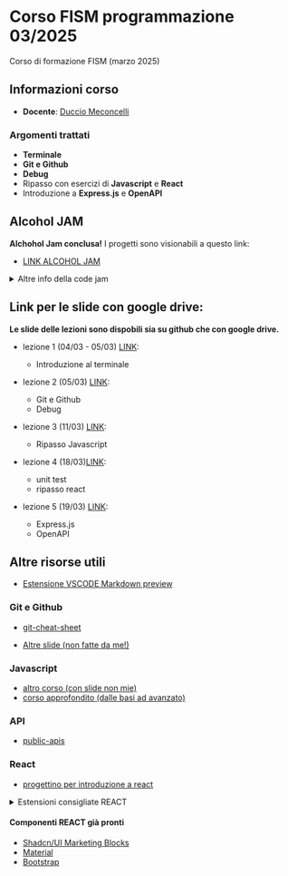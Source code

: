 # Corso FISM programmazione 03/2025
Corso di formazione FISM (marzo 2025)

## Informazioni corso
- **Docente**: [Duccio Meconcelli](www.duccio.me)

### Argomenti trattati
- **Terminale**
- **Git e Github**
- **Debug**
- Ripasso con esercizi di **Javascript** e **React**
- Introduzione a **Express.js** e **OpenAPI**


## Alcohol JAM

**Alchohol Jam conclusa!**
I progetti sono visionabili a questo link:

- [LINK ALCOHOL JAM](https://duccioo.github.io/Alcohol-JAM-2025/)
<details>
<summary>Altre info della code jam</summary>

Per compilare il modulo e caricare il progetto è necessario:

- il titolo del progetto
- Link al Github del progetto (**deve essere una repository pubblica**)
- **Basta 1 email**
- una breve descrizione del progetto
- un'immagine o screenshot del progetto

Nel README della repository del progetto aggiungere tutte le informazioni per replicare il progetto e aggiungere anche i nomi di chi ha contribuito al progetto
</details>


## Link per le slide con google drive:
**Le slide delle lezioni sono dispobili sia su github che con google drive.**

- lezione 1 (04/03 - 05/03) [LINK](https://drive.google.com/drive/folders/1lGJ97YOFWmsuM-1GzQKTq-imcdS7WzVq?usp=sharing):
    - Introduzione al terminale
    
 

- lezione 2 (05/03) [LINK](https://drive.google.com/drive/folders/1Kx6jLId2YpHnVyflokmBEfTAsWh4xC10?usp=sharing):
    - Git e Github 
    - Debug
    

- lezione 3 (11/03) [LINK](https://drive.google.com/drive/folders/15pqlxttW4v0XPvp5M8AIxNlm2R_Elb_M?usp=sharing):
    - Ripasso Javascript

- lezione 4 (18/03)[LINK](https://drive.google.com/drive/folders/18DkVmrsjS8VRnRSAxc7-V74DuRwAHxfE?usp=sharing):
    - unit test
    - ripasso react


- lezione 5 (19/03) [LINK](https://drive.google.com/drive/folders/1o7v-I-E74xj4cmXUMSiiKNplxro5TA23?usp=sharing):
    - Express.js
    - OpenAPI


## Altre risorse utili
- [Estensione VSCODE Markdown preview](https://marketplace.visualstudio.com/items?itemName=bierner.github-markdown-preview)

### Git e Github
- [git-cheat-sheet](https://education.github.com/git-cheat-sheet-education.pdf)

- [Altre slide (non fatte da me!)](https://people.cs.dm.unipi.it/limco/2021-22/slides/04-GitHub.pdf)

### Javascript
- [altro corso (con slide non mie)](https://security.polito.it/~lioy/01nbe/js.pdf)
- [corso approfondito (dalle basi ad avanzato)](https://it.javascript.info/)

### API
- [public-apis](https://github.com/public-apis/public-apis)


### React
- [progettino per introduzione a react](https://github.com/adrianhajdin/react-movies)

<details>
<summary>Estensioni consigliate REACT</summary>

- **ES7+ React/Redux/React-Native snippets**: Snippet di codice React

- **Prettier**: Formattazione automatica del codice

- **ESLint**: Linting per JavaScript e JSX

- **Auto Rename Tag**: Rinomina automaticamente i tag corrispondenti

- **Path Intellisense**: Completamento automatico dei percorsi

- **Bracket Pair Colorizer**: Colora le parentesi corrispondenti

</details>

#### Componenti REACT già pronti

- [Shadcn/UI Marketing Blocks](https://nsui.irung.me/)
- [Material](https://mui.com/material-ui/)
- [Bootstrap](https://getbootstrap.com/)
